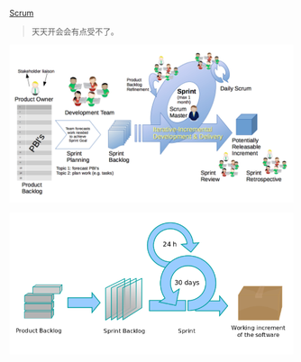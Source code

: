 [Scrum ](https://en.wikipedia.org/wiki/Scrum_(software_development))

> 天天开会会有点受不了。

![Scrum_Framework](./images/Scrum_Framework.png)

![Scrum_process](./images/Scrum_process.png)
